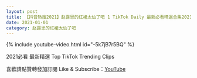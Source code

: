 ```yaml
---
layout: post
title: 【抖音熱搜2021】赵露思的红裙太仙了吧 1 TikTok Daily 最新必看精選合集2021 01 01
date: 2021-01-01
category: 赵露思的红裙太仙了吧
---
```


{% include youtube-video.html id="-5k7jB7r5BQ" %}

2021必看 最新精選 Top TikTok Trending Clips

喜歡請點贊轉發加訂閱 Like & Subscribe：[YouTube](https://www.youtube.com/channel/UCAoR7VcanIPd04uEq_GIylA/videos)

